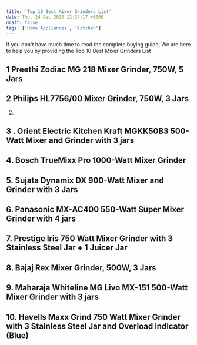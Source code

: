 ```yaml
---
title: 'Top 10 Best Mixer Grinders List'
date: Thu, 24 Dec 2020 12:24:17 +0000
draft: false
tags: ['Home Appliances', 'Kitchen']
---
```


If you don't have much time to read the complete buying guide, We are here to help you by providing the Top 10 Best Mixer Grinders List

**1 Preethi Zodiac MG 218 Mixer Grinder, 750W, 5 Jars**
-------------------------------------------------------

**2 Philips HL7756/00 Mixer Grinder, 750W, 3 Jars**
---------------------------------------------------

2.

**3 . Orient Electric Kitchen Kraft MGKK50B3 500-Watt Mixer and Grinder with 3 jars**
-------------------------------------------------------------------------------------

**4\. Bosch TrueMixx Pro 1000-Watt Mixer Grinder**
--------------------------------------------------

**5\. Sujata Dynamix DX 900-Watt Mixer and Grinder with 3 Jars**
----------------------------------------------------------------

**6\. Panasonic MX-AC400 550-Watt Super Mixer Grinder with 4 jars**
-------------------------------------------------------------------

**7\. Prestige Iris 750 Watt Mixer Grinder with 3 Stainless Steel Jar + 1 Juicer Jar**
--------------------------------------------------------------------------------------

**8.** **Bajaj Rex Mixer Grinder, 500W, 3 Jars**
------------------------------------------------

**9\. Maharaja Whiteline MG Livo MX-151 500-Watt Mixer Grinder with 3 jars**
----------------------------------------------------------------------------

**10\. Havells Maxx Grind 750 Watt Mixer Grinder with 3 Stainless Steel Jar and Overload indicator (Blue)**
-----------------------------------------------------------------------------------------------------------